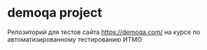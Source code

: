# demoqa project
Репозиторий для тестов сайта https://demoqa.com/ на курсе по автоматизированному тестированию ИТМО
